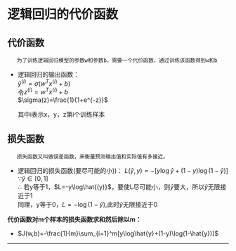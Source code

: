 ﻿# 逻辑回归的代价函数
## 代价函数
       为了训练逻辑回归模型的参数w和参数b，需要一个代价函数，通过训练该函数得到w和b
* 逻辑回归的输出函数：      
       $\hat{y}^{(i)}=\sigma(w^Tx^{(i)}+b)$  
       令$z^{(i)}=w^Tx^{(i)}+b$    
       $\sigma(z)=\frac{1}{1+e^{-z}}$

  其中i表示x，y，z第i个训练样本

## 损失函数
       损失函数又叫做误差函数，来衡量预测输出值和实际值有多接近。
* 逻辑回归的损失函数(要尽可能的小))：
$L(\hat{y},y)=-[y\log\hat{y}+(1-y)\log(1-\hat{y})]$     
$\because\hat{y}\in[0,1]$   
$\therefore$ 若y等于1，$L=-y\log\hat{(y)}$，要使L尽可能小，则$\hat{y}$要大，所以$\hat{y}$无限接近于1       
同理，y等于0，$L=-\log(1-\hat{y})$,此时$\hat{y}$无限接近于0

**代价函数对m个样本的损失函数求和然后除以m：**
* $J(w,b)=-\frac{1}{m}\sum_{i=1}^m[y\log\hat{y}+(1-y)\log(1-\hat{y})]$
***